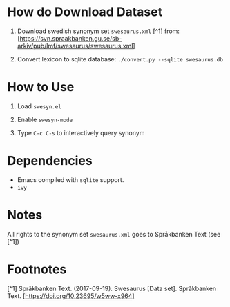 # How do Download Dataset

 1. Download swedish synonym set `swesaurus.xml` [^1] from: [https://svn.spraakbanken.gu.se/sb-arkiv/pub/lmf/swesaurus/swesaurus.xml]

 2. Convert lexicon to sqlite database: `./convert.py --sqlite swesaurus.db`

# How to Use

 1. Load `swesyn.el`
 
 2. Enable `swesyn-mode`

 3. Type `C-c C-s` to interactively query synonym


# Dependencies 

 - Emacs compiled with `sqlite` support. 
 - `ivy` 

# Notes

All rights to the synonym set `swesaurus.xml` goes to Språkbanken Text (see [^1])
# Footnotes
[^1] Språkbanken Text. (2017-09-19). Swesaurus [Data set]. Språkbanken Text. [https://doi.org/10.23695/w5ww-x964]

